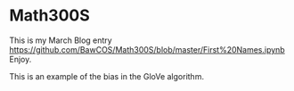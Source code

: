 # Math300S

This is my March Blog entry https://github.com/BawCOS/Math300S/blob/master/First%20Names.ipynb Enjoy.

This is an example of the bias in the GloVe algorithm.  
